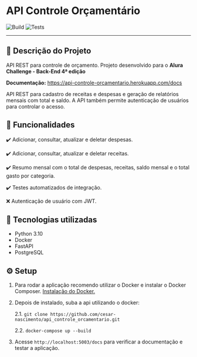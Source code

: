 # API Controle Orçamentário
![Build](https://github.com/cesar-nascimento/api_controle_orcamentario/actions/workflows/build.yml/badge.svg)
![Tests](https://github.com/cesar-nascimento/api_controle_orcamentario/actions/workflows/tests.yml/badge.svg)

---

## 📖 Descrição do Projeto

API REST para controle de orçamento. Projeto desenvolvido para o **Alura Challenge - Back-End 4ª edição**

**Documentação:** <a href="https://api-controle-orcamentario.herokuapp.com/docs" target="_blank">https://api-controle-orcamentario.herokuapp.com/docs</a>

API REST para cadastro de receitas e despesas e geração de relatórios mensais com total e saldo. A API também permite autenticação de usuários para controlar o acesso.

## 🔨 Funcionalidades

✔️ Adicionar, consultar, atualizar e deletar despesas.

✔️ Adicionar, consultar, atualizar e deletar receitas.

✔️ Resumo mensal com o total de despesas, receitas, saldo mensal e o total gasto por categoria.

✔️ Testes automatizados de integração.

❌ Autenticação de usuário com JWT.

## 🧰 Tecnologias utilizadas
* Python 3.10
* Docker
* FastAPI
* PostgreSQL

## ⚙️ Setup
1. Para rodar a aplicação recomendo utilizar o Docker e instalar o Docker Composer. [Instalação do Docker.](https://docs.docker.com/get-docker/)

2. Depois de instalado, suba a api utilizando o docker:

	2.1. `git clone https://github.com/cesar-nascimento/api_controle_orcamentario.git`

	2.2. `docker-compose up --build`

3. Acesse `http://localhost:5003/docs` para verificar a documentação e testar a aplicação.
